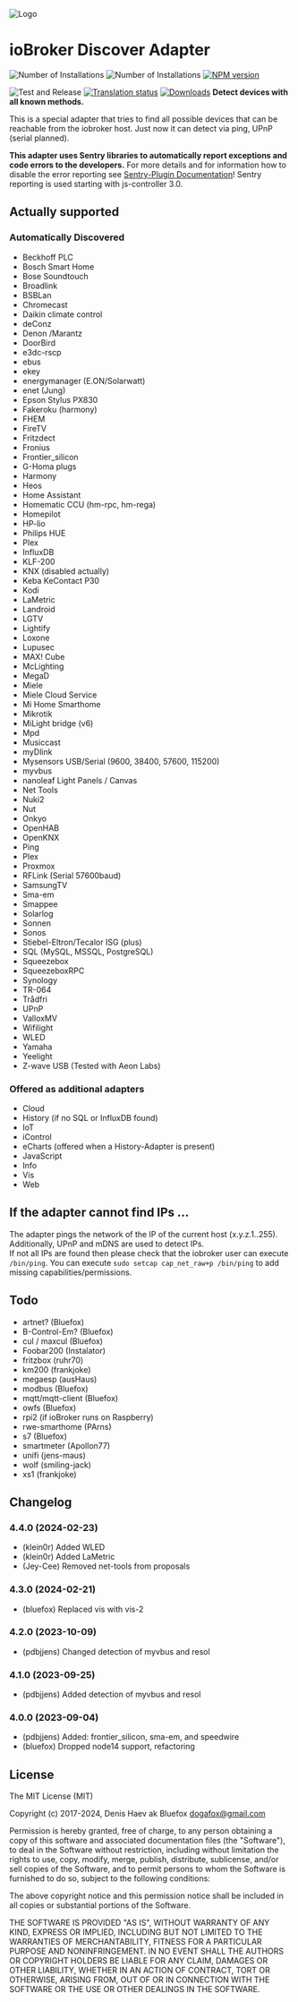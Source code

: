 ![Logo](admin/discovery.png)
# ioBroker Discover Adapter

![Number of Installations](http://iobroker.live/badges/discovery-installed.svg)
![Number of Installations](http://iobroker.live/badges/discovery-stable.svg)
[![NPM version](http://img.shields.io/npm/v/iobroker.discovery.svg)](https://www.npmjs.com/package/iobroker.discovery)

![Test and Release](https://github.com/ioBroker/iobroker.discovery/workflows/Test%20and%20Release/badge.svg)
[![Translation status](https://weblate.iobroker.net/widgets/adapters/-/discovery/svg-badge.svg)](https://weblate.iobroker.net/engage/adapters/?utm_source=widget)
[![Downloads](https://img.shields.io/npm/dm/iobroker.discovery.svg)](https://www.npmjs.com/package/iobroker.discovery)
**Detect devices with all known methods.**

This is a special adapter that tries to find all possible devices that can be reachable from the iobroker host.
Just now it can detect via ping, UPnP (serial planned).

**This adapter uses Sentry libraries to automatically report exceptions and code errors to the developers.** 
For more details and for information how to disable the error reporting see [Sentry-Plugin Documentation](https://github.com/ioBroker/plugin-sentry#plugin-sentry)! Sentry reporting is used starting with js-controller 3.0.

## Actually supported

### Automatically Discovered

- Beckhoff PLC
- Bosch Smart Home
- Bose Soundtouch
- Broadlink
- BSBLan
- Chromecast
- Daikin climate control
- deConz
- Denon /Marantz
- DoorBird
- e3dc-rscp
- ebus
- ekey
- energymanager (E.ON/Solarwatt)
- enet (Jung)
- Epson Stylus PX830
- Fakeroku (harmony)
- FHEM
- FireTV
- Fritzdect
- Fronius
- Frontier_silicon
- G-Homa plugs
- Harmony
- Heos
- Home Assistant
- Homematic CCU (hm-rpc, hm-rega)
- Homepilot
- HP-lio
- Philips HUE
- Plex
- InfluxDB
- KLF-200
- KNX (disabled actually)
- Keba KeContact P30
- Kodi
- LaMetric
- Landroid
- LGTV
- Lightify
- Loxone
- Lupusec
- MAX! Cube
- McLighting
- MegaD
- Miele
- Miele Cloud Service
- Mi Home Smarthome
- Mikrotik
- MiLight bridge (v6)
- Mpd
- Musiccast
- myDlink
- Mysensors USB/Serial (9600, 38400, 57600, 115200)
- myvbus
- nanoleaf Light Panels / Canvas
- Net Tools
- Nuki2
- Nut
- Onkyo
- OpenHAB
- OpenKNX
- Ping
- Plex
- Proxmox
- RFLink (Serial 57600baud)
- SamsungTV
- Sma-em
- Smappee
- Solarlog
- Sonnen
- Sonos
- Stiebel-Eltron/Tecalor ISG (plus)
- SQL (MySQL, MSSQL, PostgreSQL)
- Squeezebox
- SqueezeboxRPC
- Synology
- TR-064
- Trådfri
- UPnP
- ValloxMV
- Wifilight
- WLED
- Yamaha
- Yeelight
- Z-wave USB (Tested with Aeon Labs)

### Offered as additional adapters

- Cloud
- History (if no SQL or InfluxDB found) 
- IoT
- iControl
- eCharts (offered when a History-Adapter is present)
- JavaScript
- Info
- Vis
- Web

## If the adapter cannot find IPs ...

The adapter pings the network of the IP of the current host (x.y.z.1..255). Additionally, UPnP and mDNS are used to detect IPs.  
If not all IPs are found then please check that the iobroker user can execute `/bin/ping`. 
You can execute `sudo setcap cap_net_raw+p /bin/ping` to add missing capabilities/permissions.

## Todo

- artnet? (Bluefox)
- B-Control-Em? (Bluefox)
- cul / maxcul (Bluefox)
- Foobar200 (Instalator)
- fritzbox (ruhr70)
- km200 (frankjoke)
- megaesp (ausHaus)
- modbus (Bluefox)
- mqtt/mqtt-client (Bluefox)
- owfs (Bluefox)
- rpi2 (if ioBroker runs on Raspberry)
- rwe-smarthome (PArns)
- s7 (Bluefox)
- smartmeter (Apollon77)
- unifi (jens-maus)
- wolf (smiling-jack)
- xs1 (frankjoke)

<!--
	Placeholder for the next version (at the beginning of the line):
	### **WORK IN PROGRESS**
-->
## Changelog
### 4.4.0 (2024-02-23)
* (klein0r) Added WLED
* (klein0r) Added LaMetric
* (Jey-Cee) Removed net-tools from proposals

### 4.3.0 (2024-02-21)
* (bluefox) Replaced vis with vis-2

### 4.2.0 (2023-10-09)
* (pdbjjens) Changed detection of myvbus and resol

### 4.1.0 (2023-09-25)
* (pdbjjens) Added detection of myvbus and resol

### 4.0.0 (2023-09-04)
* (pdbjjens) Added: frontier_silicon, sma-em, and speedwire
* (bluefox) Dropped node14 support, refactoring

## License

The MIT License (MIT)

Copyright (c) 2017-2024, Denis Haev ak Bluefox <dogafox@gmail.com>

Permission is hereby granted, free of charge, to any person obtaining a copy
of this software and associated documentation files (the "Software"), to deal
in the Software without restriction, including without limitation the rights
to use, copy, modify, merge, publish, distribute, sublicense, and/or sell
copies of the Software, and to permit persons to whom the Software is
furnished to do so, subject to the following conditions:

The above copyright notice and this permission notice shall be included in
all copies or substantial portions of the Software.

THE SOFTWARE IS PROVIDED "AS IS", WITHOUT WARRANTY OF ANY KIND, EXPRESS OR
IMPLIED, INCLUDING BUT NOT LIMITED TO THE WARRANTIES OF MERCHANTABILITY,
FITNESS FOR A PARTICULAR PURPOSE AND NONINFRINGEMENT. IN NO EVENT SHALL THE
AUTHORS OR COPYRIGHT HOLDERS BE LIABLE FOR ANY CLAIM, DAMAGES OR OTHER
LIABILITY, WHETHER IN AN ACTION OF CONTRACT, TORT OR OTHERWISE, ARISING FROM,
OUT OF OR IN CONNECTION WITH THE SOFTWARE OR THE USE OR OTHER DEALINGS IN
THE SOFTWARE.

